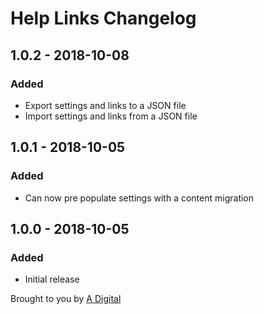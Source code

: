 # Help Links Changelog

## 1.0.2 - 2018-10-08
### Added
- Export settings and links to a JSON file
- Import settings and links from a JSON file

## 1.0.1 - 2018-10-05
### Added
- Can now pre populate settings with a content migration

## 1.0.0 - 2018-10-05
### Added
- Initial release

Brought to you by [A Digital](https://adigital.agency)
